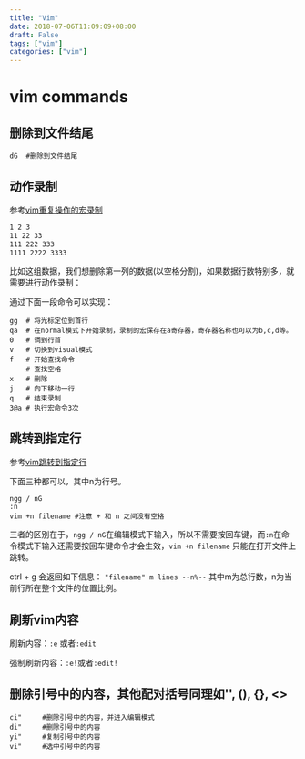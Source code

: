 ```yaml
---
title: "Vim"
date: 2018-07-06T11:09:09+08:00
draft: False
tags: ["vim"]
categories: ["vim"]
---
```


# vim commands

## 删除到文件结尾

```vim
dG  #删除到文件结尾
```

## 动作录制

参考[vim重复操作的宏录制](https://www.cnblogs.com/ini_always/archive/2011/09/21/2184446.html)

```txt
1 2 3
11 22 33
111 222 333
1111 2222 3333
```

比如这组数据，我们想删除第一列的数据(以空格分割)，如果数据行数特别多，就需要进行动作录制：

通过下面一段命令可以实现：

```vim
gg  # 将光标定位到首行
qa  # 在normal模式下开始录制，录制的宏保存在a寄存器，寄存器名称也可以为b,c,d等。
0   # 调到行首
v   # 切换到visual模式
f   # 开始查找命令
    # 查找空格
x   # 删除
j   # 向下移动一行
q   # 结束录制
3@a # 执行宏命令3次
```

## 跳转到指定行

参考[vim跳转到指定行](https://blog.csdn.net/u011848617/article/details/38434359)

下面三种都可以，其中n为行号。

```vim
ngg / nG
:n
vim +n filename #注意 + 和 n 之间没有空格
```

三者的区别在于，`ngg / nG`在编辑模式下输入，所以不需要按回车键，而`:n`在命令模式下输入还需要按回车键命令才会生效，`vim +n filename` 只能在打开文件上跳转。

ctrl + g 会返回如下信息：
`"filename" m lines --n%--`
其中m为总行数，n为当前行所在整个文件的位置比例。

## 刷新vim内容

刷新内容：`:e` 或者`:edit`

强制刷新内容：`:e!`或者`:edit!`

## 删除引号中的内容，其他配对括号同理如'', (), {}, <>

```vim
ci"     #删除引号中的内容，并进入编辑模式
di"     #删除引号中的内容
yi"     #复制引号中的内容
vi"     #选中引号中的内容
```
